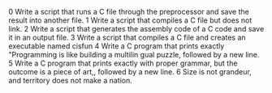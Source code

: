 
0 Write a script that runs a C file through the preprocessor and save the result into another file.
1 Write a script that compiles a C file but does not link.
2 Write a script that generates the assembly code of a C code and save it in an output file.
3 Write a script that compiles a C file and creates an executable named cisfun
4 Write a C program that prints exactly "Programming is like building a multilin gual puzzle, followed by a new line.
5 Write a C program that prints exactly with proper grammar, but the outcome is  a piece of art,, followed by a new line.
6 Size is not grandeur, and territory does not make a nation.
